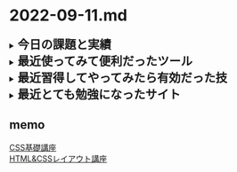 # 2022-09-11.md
<details>
<summary><h2 style="display:inline">今日の課題と実績</h2></summary>
 <h3>やりたいこと/やったこと</h3>
 <ol>
  <li>レスポンシブ対応のレイアウトを極力自力で作ってみる</li>
   <br>これまで学習したスキルを定着させるためスマホ・PC両方でつかえレイアウトを考え、実装してみる。ここでは、まず手順を考えてみる。
   <ul>
    <li>前回作った<a href="https://d02.yuasys.jp/layout-cource/lesson02/toppage.html">トップーページレイアウト</a>の複製をスタート起点とする</li>
    <li>cssをモバイルファースト形式に書き換える。モバイルファースト系意識：先頭からモバイル用styleを書き、後ろに @mmedia (min-width:900px){～PC用style～} を追記する。
   </ul>
   <br>
  </ol>
</details>
 

<details>
  <summary><h2 style="display:inline"?>最近使ってみて便利だったツール</h2></summary>
  <ul>
   <li>オンラインツール：<a href="https://favicon-generator.mintsu-dev.com/">ファビコンジェネレータ</a>で任意の画像をfaviconに変換</li>
   <li>オンラインツール：<a href="https://placehold.jp/">プレスホルダー</a>で任意サイズのダミー画像を生成</li>
  </ul>
</details>
 <details>
  <summary><h2 style="display:inline"?>最近習得してやってみたら有効だった技</h2></summary>
  <ul>
   <li>画面のキャッシュデータの削除／更新</li>
   <div><img src="../../images/fig22-09-07_1.png" style="width:640px;"></div>
  </ul>
</details>
 <details>
  <summary><h2 style="display:inline"?>最近とても勉強になったサイト</h2></summary>
  <ul>
   <li>レイアウトデザインにおける画像の扱い方の参考になった：
     <a href="https://www.nishishi.com/css/resize-image-keep-aspect-ratio.html">画像の縦横比を維持したままリサイズ(拡大/縮小)するCSS</a></li>
  </ul>
</details>


## memo
[CSS基礎講座](https://youtube.com/playlist?list=PLwM1-TnN_NN5jWN09yjtxWng2XZa88ate)  
[HTML&CSSレイアウト講座](https://youtube.com/playlist?list=PLwM1-TnN_NN5x6_-OTH9BFVgbYg_l7oEN)

